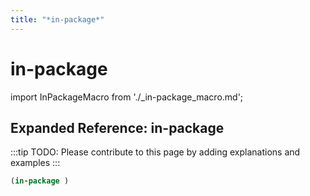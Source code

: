 ```yaml
---
title: "*in-package*"
---
```


# in-package

import InPackageMacro from './_in-package_macro.md';

<InPackageMacro />

## Expanded Reference: in-package

:::tip
TODO: Please contribute to this page by adding explanations and examples
:::

```lisp
(in-package )
```
